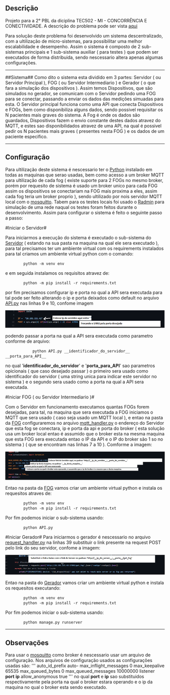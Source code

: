 ## Descrição ##
Projeto para a 2° PBL da diciplina TEC502 - MI - CONCORRÊNCIA E CONECTIVIDADE. A descrição do problema pode ser vista [aqui]()

Para solução deste problema foi desenvolvido um sistema descentralizado, com a ultilização de micro-sistemas, para possibilitar uma melhor escalabilidade e desempenho. Assim o sistema é composto de 2 sub-sistemas principais e 1 sub-sistema auxiliar ( para testes ) que podem ser executados de forma distribuida, sendo nescessario altera apenas algumas configurações.

---

##Sistema##
Como dito o sistema esta dividido em 3 partes: Servidor ( ou Servidor Principal ), FOG ( ou Servidor Intermediario ) e Gerador ( o que fara a simulação dos dispositivos ).
Assim temos Dispositivos, que são simulados no gerador, se comunicam com o Servidor pedindo uma FOG para se conectar, passando a enviar os dados das medições simuadas para esta.
O Servidor principal funciona como uma API que conecta Dispositivos e FOGs, bem como disponibiliza alguns dados, sendo possivel requisitar os N pacientes mais graves do sistema.
A Fog é onde os dados são guardados, Dispositivos fazem o envio constante destes dados atravez do MQTT, e estes sao disponibilidados atravez de uma API, na qual é possivel pedir os N pacientes mais graves ( presentes nesta FOG ) e os dados de um paciente especifico. 

---

## Configuração ##

Para ultilização deste sistema é nescessario ter o [Python](https://www.python.org/) instalado em todas as maquinas que serao usadas, bem como acesso a um broker MQTT para ultilização de cada fog ( existe suporte para 2 FOGs no mesmo broker, porém por requesito de sistema é usado um broker unico para cada FOG assim os dispositivos se conectariam na FOG mais proxima a eles, assim cada fog teria um broker proprio ), sendo ultilizado por nois servidor MQTT local com o [mosquitto](https://mosquitto.org/).
Tabem para os testes locais foi usado o [Radmin](https://www.radmin-vpn.com/br/) para simulação de uma rede naqual os testes foram feitos durante o desenvolvimento.
Assim para configurar o sistema é feito o seguinte passo a passo:

#Iniciar o Servidor#

Para iniciarmos a execução do sistema é executado o sub-sistema do [Servidor](https://github.com/denielfer/pbl-conectvidade-problema2/tree/main/Server) ( estando na sua pasta na maquina na qual ele sera executado ), para tal precisamos ter um ambiente virtual com os requirements instalados para tal criamos um ambiente virtual python com o comando:

			python -m venv env

e em seguida instalamos os requisitos atravez de:

			python -m pip install -r requirements.txt

por fim precisamos configurar ip e porta no qual a API sera executada para tal pode ser feito alterando o ip e porta deixados como default no arquivo [API.py](https://github.com/denielfer/pbl-conectvidade-problema2/blob/main/Server/API.py) nas linhas 9 e 10, confome imagem

![Alt Text](imagens/server_ip_porta.png)

podendo passar a porta na qual a API sera executada como parametro conforme de arquivo:

				python API.py __identificador_do_servidor__ __porta_para_API__


no qual '__identificador_do_servidor__' e '__porta_para_API__' sao parametros opicionais ( que caso desejado passar ) o primeiro sera usado como identificador do servidor ( uma string unica para indicar este servidor no sistema ) e o segundo sera usado como a porta na qual a API sera executada.

#Iniciar FOG ( ou Servidor Intermediario )#

Com o Servidor em funcionamento executamos quantas FOGs forem desejadas, para tal, na maquina que sera executada a FOG iniciamos o MQTT que sera usado ( caso seja usado um MQTT local ), e entao na pasta da [FOG](https://github.com/denielfer/pbl-conectvidade-problema2/tree/main/FOG) configuraremos no arquivo [mqtt_handler.py](https://github.com/denielfer/pbl-conectvidade-problema2/blob/main/FOG/mqtt_handler.py) o endereço do Servidor que esta fog se conectara, ip e porta da api e porta do broker ( esta solução usa um broker local entao é assumido que o broker esta na mesma maquina que esta FOG sera executada entao o IP da API e o IP do broker são 1 so no sistema ) ( que se encontram nas linhas 7 a 10 ). Comforme a imagem:

![Alt Text](imagens/FOG.png)

Entao na pasta da [FOG](https://github.com/denielfer/pbl-conectvidade-problema2/tree/main/FOG) vamos criar um ambiente virtual python e instala os requesitos atraves de:

			python -m venv env
			python -m pip install -r requirements.txt

Por fim podemos iniciar o sub-sistema usando:

			python API.py

#Iniciar Gerador#
Para iniciarmos o gerador é nescessario no arquivo [request_handler.py](https://github.com/denielfer/pbl-conectvidade-problema2/blob/main/Gerador/dispositivo/request_handler.py) na linhas 39 substituir o link presente na request POST pelo link do seu servidor, confome a imagem:

![Alt Text](imagens/gerador.png)

Entao na pasta do [Gerador](https://github.com/denielfer/pbl-conectvidade-problema2/tree/main/Gerador) vamos criar um ambiente virtual python e instala os requesitos executando:

			python -m venv env
			python -m pip install -r requirements.txt

Por fim podemos iniciar o sub-sistema usando:

			python manage.py runserver

---

## Observações ##
Para usar o [mosquitto](https://mosquitto.org/) como broker é nescessario usar um arquivo de configuração. Nos arquivos de configuração usados as configurações usadas são:
'''
	auto_id_prefix auto-
	max_inflight_messages 0
	max_keepalive 65535
	max_queued_bytes 0
	max_queued_messages 10000000
	listener __port__ __ip__
	allow_anonymous true
'''
no qual __port__ e __ip__ sao substituidos respectivamente pela porta na qual o broker estara operando e o ip da maquina no qual o broker esta sendo executado.
